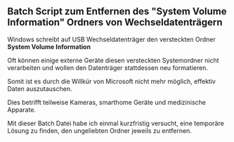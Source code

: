 ## Batch Script zum Entfernen des "System Volume Information" Ordners von Wechseldatenträgern ##

Windows schreibt auf USB Wechseldatenträger den versteckten Ordner **System Volume Information**

Oft können einige externe Geräte diesen versteckten Systemordner nicht verarbeiten und
wollen den Datenträger stattdessen neu formatieren.

Somit ist es durch die Willkür von Microsoft nicht mehr möglich, effektiv Daten auszutauschen.

Dies betrifft teilweise Kameras, smarthome Geräte und medizinische Apparate.

Mit dieser Batch Datei habe ich einmal kurzfristig versucht, eine temporäre 
Lösung zu finden, den ungeliebten Ordner jeweils zu entfernen.
